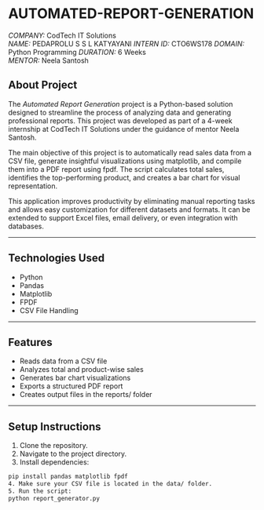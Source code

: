 # AUTOMATED-REPORT-GENERATION

*COMPANY:* CodTech IT Solutions  
*NAME:* PEDAPROLU S S L KATYAYANI
*INTERN ID:* CTO6WS178
*DOMAIN:* Python Programming 
*DURATION:* 6 Weeks  
*MENTOR:* Neela Santosh

## About Project

The *Automated Report Generation* project is a Python-based solution designed to streamline the process of analyzing data and generating professional reports. This project was developed as part of a 4-week internship at CodTech IT Solutions under the guidance of mentor Neela Santosh.

The main objective of this project is to automatically read sales data from a CSV file, generate insightful visualizations using matplotlib, and compile them into a PDF report using fpdf. The script calculates total sales, identifies the top-performing product, and creates a bar chart for visual representation.

This application improves productivity by eliminating manual reporting tasks and allows easy customization for different datasets and formats. It can be extended to support Excel files, email delivery, or even integration with databases.

---

## Technologies Used

- Python
- Pandas
- Matplotlib
- FPDF
- CSV File Handling

---

## Features

- Reads data from a CSV file
- Analyzes total and product-wise sales
- Generates bar chart visualizations
- Exports a structured PDF report
- Creates output files in the reports/ folder

---

## Setup Instructions

1. Clone the repository.
2. Navigate to the project directory.
3. Install dependencies:

```bash
pip install pandas matplotlib fpdf
4. Make sure your CSV file is located in the data/ folder.
5. Run the script:
python report_generator.py


